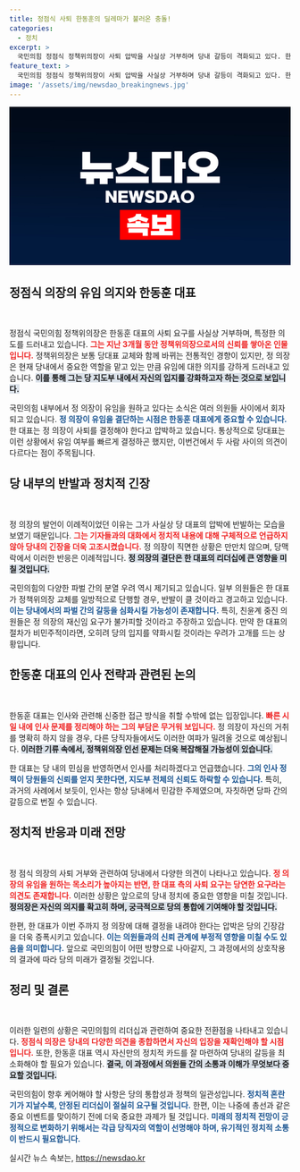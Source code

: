 ```yaml
---
title: 정점식 사퇴 한동훈의 딜레마가 불러온 충돌!
categories:
  - 정치
excerpt: >
  국민의힘 정점식 정책위의장이 사퇴 압박을 사실상 거부하며 당내 갈등이 격화되고 있다. 한동훈 대표의 변화 요구 속에서도 유임 의지를 드러낸 정 의장의 결정에 당 내부의 우려가 커지고 있다. 변화는 필요하지만, 과연 어느 방향으로 흘러갈까?
feature_text: >
  국민의힘 정점식 정책위의장이 사퇴 압박을 사실상 거부하며 당내 갈등이 격화되고 있다. 한동훈 대표의 변화 요구 속에서도 유임 의지를 드러낸 정 의장의 결정에 당 내부의 우려가 커지고 있다. 변화는 필요하지만, 과연 어느 방향으로 흘러갈까?
image: '/assets/img/newsdao_breakingnews.jpg'
---
```


<p><img src="/assets/img/newsdao_breakingnews.jpg" alt="implanttips 속보" /></p>

<h2 data-ke-size="size26">정점식 의장의 유임 의지와 한동훈 대표</h2>

<p data-ke-size="size16">&nbsp;</p>

<p>정점식 국민의힘 정책위의장은 한동훈 대표의 사퇴 요구를 사실상 거부하며, 특정한 의도를 드러내고 있습니다. <b><span style="color: #ee2323;">그는 지난 3개월 동안 정책위의장으로서의 신뢰를 쌓아온 인물입니다.</span></b> 정책위의장은 보통 당대표 교체와 함께 바뀌는 전통적인 경향이 있지만, 정 의장은 현재 당내에서 중요한 역할을 맡고 있는 만큼 유임에 대한 의지를 강하게 드러내고 있습니다. <b><span style="background-color: #21538527;">이를 통해 그는 당 지도부 내에서 자신의 입지를 강화하고자 하는 것으로 보입니다.</span></b> </p>

<p>국민의힘 내부에서 정 의장이 유임을 원하고 있다는 소식은 여러 의원들 사이에서 회자되고 있습니다. <b><span style="color: #1a5490;">정 의장이 유임을 결단하는 시점은 한동훈 대표에게 중요할 수 있습니다.</span></b> 한 대표는 정 의장이 사퇴를 결정해야 한다고 압박하고 있습니다. 통상적으로 당대표는 이런 상황에서 유임 여부를 빠르게 결정하곤 했지만, 이번건에서 두 사람 사이의 의견이 다르다는 점이 주목됩니다. </p>

<h2 data-ke-size="size26">당 내부의 반발과 정치적 긴장</h2>

<p data-ke-size="size16">&nbsp;</p>

<p>정 의장의 발언이 이례적이었던 이유는 그가 사실상 당 대표의 압박에 반발하는 모습을 보였기 때문입니다. <b><span style="color: #ee2323;">그는 기자들과의 대화에서 정치적 내용에 대해 구체적으로 언급하지 않아 당내의 긴장을 더욱 고조시켰습니다.</span></b> 정 의장이 직면한 상황은 만만치 않으며, 당맥락에서 이러한 반응은 이례적입니다. <b><span style="background-color: #21538527;">정 의장의 결단은 한 대표의 리더십에 큰 영향을 미칠 것입니다.</span></b></p>

<p>국민의힘의 다양한 파벌 간의 분열 우려 역시 제기되고 있습니다. 일부 의원들은 한 대표가 정책위의장 교체를 일방적으로 단행할 경우, 반발이 클 것이라고 경고하고 있습니다. <b><span style="color: #1a5490;">이는 당내에서의 파벌 간의 갈등을 심화시킬 가능성이 존재합니다.</span></b> 특히, 친윤계 중진 의원들은 정 의장의 재신임 요구가 불가피할 것이라고 주장하고 있습니다. 만약 한 대표의 절차가 비민주적이라면, 오히려 당의 입지를 약화시킬 것이라는 우려가 고개를 드는 상황입니다. </p>

<h2 data-ke-size="size26">한동훈 대표의 인사 전략과 관련된 논의</h2>

<p data-ke-size="size16">&nbsp;</p>

<p>한동훈 대표는 인사와 관련해 신중한 접근 방식을 취할 수밖에 없는 입장입니다. <b><span style="color: #ee2323;">빠른 시일 내에 인사 문제를 정리해야 하는 그의 부담은 무거워 보입니다.</span></b> 정 의장이 자신의 거취를 명확히 하지 않을 경우, 다른 당직자들에서도 이러한 여파가 밀려올 것으로 예상됩니다. <b><span style="background-color: #21538527;">이러한 기류 속에서, 정책위의장 인선 문제는 더욱 복잡해질 가능성이 있습니다.</span></b></p>

<p>한 대표는 당 내의 민심을 반영하면서 인사를 처리하겠다고 언급했습니다. <b><span style="color: #1a5490;">그의 인사 정책이 당원들의 신뢰를 얻지 못한다면, 지도부 전체의 신뢰도 하락할 수 있습니다.</span></b> 특히, 과거의 사례에서 보듯이, 인사는 항상 당내에서 민감한 주제였으며, 자칫하면 당파 간의 갈등으로 번질 수 있습니다. </p>

<h2 data-ke-size="size26">정치적 반응과 미래 전망</h2>

<p data-ke-size="size16">&nbsp;</p>

<p>정 점식 의장의 사퇴 거부와 관련하여 당내에서 다양한 의견이 나타나고 있습니다. <b><span style="color: #ee2323;">정 의장의 유임을 원하는 목소리가 높아지는 반면, 한 대표 측의 사퇴 요구는 당연한 요구라는 의견도 존재합니다.</span></b> 이러한 상황은 앞으로의 당내 정치에 중요한 영향을 미칠 것입니다. <b><span style="background-color: #21538527;">정의장은 자신의 의지를 확고히 하며, 궁극적으로 당의 통합에 기여해야 할 것입니다.</span></b></p>

<p>한편, 한 대표가 이번 주까지 정 의장에 대해 결정을 내려야 한다는 압박은 당의 긴장감을 더욱 증폭시키고 있습니다. <b><span style="color: #1a5490;">이는 의원들과의 신뢰 관계에 부정적 영향을 미칠 수도 있음을 의미합니다.</span></b> 앞으로 국민의힘이 어떤 방향으로 나아갈지, 그 과정에서의 상호작용의 결과에 따라 당의 미래가 결정될 것입니다. </p>

<h2 data-ke-size="size26">정리 및 결론</h2>

<p data-ke-size="size16">&nbsp;</p>

<p>이러한 일련의 상황은 국민의힘의 리더십과 관련하여 중요한 전환점을 나타내고 있습니다. <b><span style="color: #ee2323;">정점식 의장은 당내의 다양한 의견을 종합하면서 자신의 입장을 재확인해야 할 시점입니다.</span></b> 또한, 한동훈 대표 역시 자신만의 정치적 카드를 잘 마련하여 당내의 갈등을 최소화해야 할 필요가 있습니다. <b><span style="background-color: #21538527;">결국, 이 과정에서 의원들 간의 소통과 이해가 무엇보다 중요할 것입니다.</span></b> </p>

<p>국민의힘이 향후 케어해야 할 사항은 당의 통합성과 정책의 일관성입니다. <b><span style="color: #1a5490;">정치적 혼란기가 지날수록, 안정된 리더십이 절실히 요구될 것입니다.</span></b> 한편, 이는 나중에 총선과 같은 중요 이벤트를 맞이하기 전에 더욱 중요한 과제가 될 것입니다. <b><span style="color: #1a5490;">미래의 정치적 전망이 긍정적으로 변화하기 위해서는 각급 당직자의 역할이 선명해야 하며, 유기적인 정치적 소통이 반드시 필요합니다.</span></b> </p>

<p data-ke-size="size16"></p>
실시간 뉴스 속보는, <a href="https://newsdao.kr" rel="dofollow">https://newsdao.kr</a>


